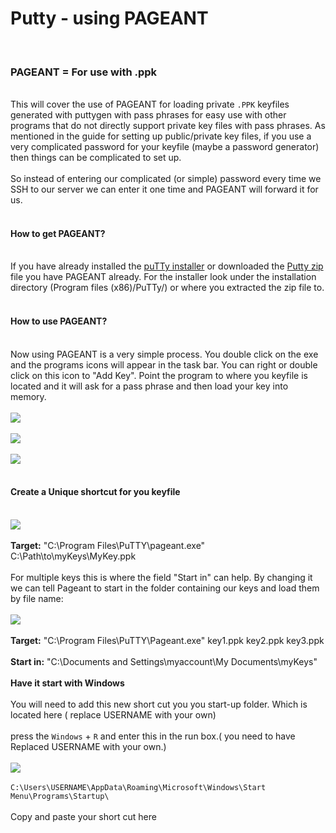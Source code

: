 <h1>Putty - using PAGEANT</h1>

        
<br>
<h3>PAGEANT = For use with .ppk</h3><br>
This will cover the use of PAGEANT for loading private <code>.PPK</code> keyfiles generated with puttygen with pass phrases for easy use with other programs that do not directly support private key files with pass phrases. As mentioned in the guide for setting up public&#x2F;private key files, if you use a very complicated password for your keyfile (maybe a password generator) then things can be complicated to set up.<br>
<br>
So instead of entering our complicated (or simple) password every time we SSH to our server we can enter it one time and PAGEANT will forward it for us.<br>
<br>
<h4>How to get PAGEANT?</h4><br>
If you have already installed the <a href="https://www.feralhosting.com/faq/view?question=12">puTTy installer</a> or downloaded the <a href="https://www.feralhosting.com/faq/view?question=12">Putty zip</a> file you have PAGEANT already. For the installer look under the installation directory (Program files (x86)&#x2F;PuTTy&#x2F;) or where you extracted the zip file to.<br>
<br>
<h4>How to use PAGEANT?</h4><br>
Now using PAGEANT is a very simple process. You double click on the exe and the programs icons will appear in the task bar. You can right or double click on this icon to &quot;Add Key&quot;. Point the program to where you keyfile is located and it will ask for a pass phrase and then load your key into memory.<br>
<br>
<img src="https://raw.github.com/feralhosting/feralfilehosting/master/Feral%20Wiki/SSH/Putty%20-%20using%20PAGEANT/1.png"><br>
<br>
<img src="https://raw.github.com/feralhosting/feralfilehosting/master/Feral%20Wiki/SSH/Putty%20-%20using%20PAGEANT/2.png"><br>
<br>
<img src="https://raw.github.com/feralhosting/feralfilehosting/master/Feral%20Wiki/SSH/Putty%20-%20using%20PAGEANT/3.png"><br>
<br>
<h4>Create a Unique shortcut for you keyfile</h4><br>
<img src="https://raw.github.com/feralhosting/feralfilehosting/master/Feral%20Wiki/SSH/Putty%20-%20using%20PAGEANT/4.png"><br>
<br>
<strong>Target:</strong> &quot;C:\Program Files\PuTTY\pageant.exe&quot; C:\Path\to\myKeys\MyKey.ppk<br>
<br>
For multiple keys this is where the field &quot;Start in&quot; can help. By changing it we can tell Pageant to start in the folder containing our keys and load them by file name:<br>
<br>
<img src="https://raw.github.com/feralhosting/feralfilehosting/master/Feral%20Wiki/SSH/Putty%20-%20using%20PAGEANT/4.5.png"><br>
<br>
<strong>Target:</strong> &quot;C:\Program Files\PuTTY\Pageant.exe&quot; key1.ppk key2.ppk key3.ppk<br>
<br>
<strong>Start in:</strong> &quot;C:\Documents and Settings\myaccount\My Documents\myKeys&quot;<br>
<br>
<strong>Have it start with Windows</strong><br>
<br>
You will need to add this new short cut you you start-up folder. Which is located here ( replace USERNAME with your own)<br>
<br>
press the <code>Windows</code> + <code>R</code> and enter this in the run box.( you need to have Replaced USERNAME with your own.)<br>
<br>
<img src="https://raw.github.com/feralhosting/feralfilehosting/master/Feral%20Wiki/SSH/Putty%20-%20using%20PAGEANT/5.png"><br>
<br>
<code>C:\Users\USERNAME\AppData\Roaming\Microsoft\Windows\Start Menu\Programs\Startup\</code><br>
<br>
Copy and paste your short cut here<br>
<br>

